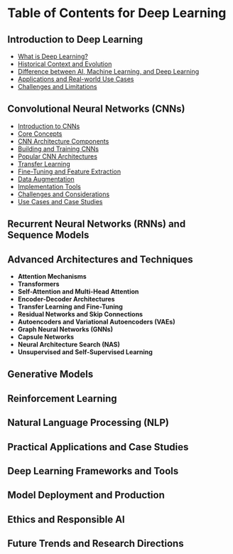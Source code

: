 # Table of Contents for Deep Learning

## Introduction to Deep Learning
- [What is Deep Learning?](https://github.com/yangshiteng/Data-Science-Learning-Path/blob/main/deep_learning/introduction_to_deep_learning/what_is_deep_learning.md)
- [Historical Context and Evolution](https://github.com/yangshiteng/Data-Science-Learning-Path/blob/main/deep_learning/introduction_to_deep_learning/historical_context_and_evolution.md)
- [Difference between AI, Machine Learning, and Deep Learning](https://github.com/yangshiteng/Data-Science-Learning-Path/blob/main/deep_learning/introduction_to_deep_learning/difference_ai_ml_dl.md)
- [Applications and Real-world Use Cases](https://github.com/yangshiteng/Data-Science-Learning-Path/blob/main/deep_learning/introduction_to_deep_learning/applications_and_realworld_use_cases.md)
- [Challenges and Limitations](https://github.com/yangshiteng/Data-Science-Learning-Path/blob/main/deep_learning/introduction_to_deep_learning/challenges_and_limitations.md)
  
## Convolutional Neural Networks (CNNs)
- [Introduction to CNNs](https://github.com/yangshiteng/Data-Science-Learning-Path/blob/main/deep_learning/convolutional_neural_networks/introduction_to_cnns.md)
- [Core Concepts](https://github.com/yangshiteng/Data-Science-Learning-Path/blob/main/deep_learning/convolutional_neural_networks/core_concepts.md)
- [CNN Architecture Components](https://github.com/yangshiteng/Data-Science-Learning-Path/blob/main/deep_learning/convolutional_neural_networks/cnn_architecture_components.md)
- [Building and Training CNNs](https://github.com/yangshiteng/Data-Science-Learning-Path/blob/main/deep_learning/convolutional_neural_networks/building_and_training_cnns.md)
- [Popular CNN Architectures](https://github.com/yangshiteng/Data-Science-Learning-Path/blob/main/deep_learning/convolutional_neural_networks/popular_cnn_architectures.md)
- [Transfer Learning](https://github.com/yangshiteng/Data-Science-Learning-Path/blob/main/deep_learning/convolutional_neural_networks/transfer_learning.md)
- [Fine-Tuning and Feature Extraction](https://github.com/yangshiteng/Data-Science-Learning-Path/blob/main/deep_learning/convolutional_neural_networks/fine_tuning_feature_extraction.md)
- [Data Augmentation](https://github.com/yangshiteng/Data-Science-Learning-Path/blob/main/deep_learning/convolutional_neural_networks/data_augmentation.md)
- [Implementation Tools](https://github.com/yangshiteng/Data-Science-Learning-Path/blob/main/deep_learning/convolutional_neural_networks/implementation_tools.md)
- [Challenges and Considerations](https://github.com/yangshiteng/Data-Science-Learning-Path/blob/main/deep_learning/convolutional_neural_networks/challenges_and_considerations.md)
- [Use Cases and Case Studies](https://github.com/yangshiteng/Data-Science-Learning-Path/blob/main/deep_learning/convolutional_neural_networks/use_cases_and_case_studies.md)

## Recurrent Neural Networks (RNNs) and Sequence Models

## Advanced Architectures and Techniques
- **Attention Mechanisms**
- **Transformers**
- **Self-Attention and Multi-Head Attention**
- **Encoder-Decoder Architectures**
- **Transfer Learning and Fine-Tuning**
- **Residual Networks and Skip Connections**
- **Autoencoders and Variational Autoencoders (VAEs)**
- **Graph Neural Networks (GNNs)**
- **Capsule Networks**
- **Neural Architecture Search (NAS)**
- **Unsupervised and Self-Supervised Learning**

## Generative Models

## Reinforcement Learning

## Natural Language Processing (NLP)

## Practical Applications and Case Studies

## Deep Learning Frameworks and Tools

## Model Deployment and Production

## Ethics and Responsible AI

## Future Trends and Research Directions










